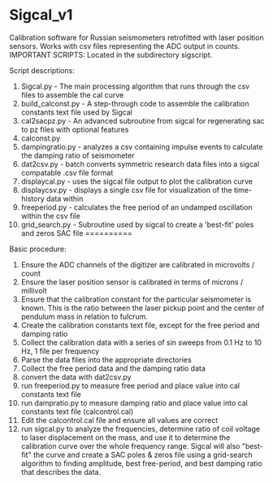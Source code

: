 Sigcal_v1
=========

Calibration software for Russian seismometers retrofitted with laser position sensors. 
Works with csv files representing the ADC output in counts.
IMPORTANT SCRIPTS: Located in the subdirectory sigscript.

Script descriptions:

1) Sigcal.py - The main processing algorithm that runs through the csv files to assemble the cal curve
2) build_calconst.py - A step-through code to assemble the calibration constants text file used by Sigcal
3) cal2sacpz.py - An advanced subroutine from sigcal for regenerating sac to pz files with optional features
4) calconst.py
5) dampingratio.py - analyzes a csv containing impulse events to calculate the damping ratio of seismometer
6) dat2csv.py - batch converts symmetric research data files into a sigcal compatable .csv file format
7) displaycal.py - uses the sigcal file output to plot the calibration curve
8) displaycsv.py - displays a single csv file for visualization of the time-history data within
9) freeperiod.py - calculates the free period of an undamped oscillation within the csv file
10) grid_search.py - Subroutine used by sigcal to create a 'best-fit' poles and zeros SAC file
==========

Basic procedure:
1) Ensure the ADC channels of the digitizer are calibrated in microvolts / count
2) Ensure the laser position sensor is calibrated in terms of microns / millivolt
3) Ensure that the calibration constant for the particular seismometer is known. 
   This is the ratio between the laser pickup point and the center of pendulum mass in relation to fulcrum.
4) Create the calibration constants text file, except for the free period and damping ratio
5) Collect the calibration data with a series of sin sweeps from 0.1 Hz to 10 Hz, 1 file per frequency
6) Parse the data files into the appropriate directories
7) Collect the free period data and the damping ratio data
8) convert the data with dat2csv.py
9) run freeperiod.py to measure free period and place value into cal constants text file
10) run dampratio.py to measure damping ratio and place value into cal constants text file (calcontrol.cal)
11) Edit the calcontrol.cal file and ensure all values are correct
12) run sigcal.py to analyze the frequencies, determine ratio of coil voltage to laser displacement on the mass,
    and use it to determine the calibration curve over the whole frequency range. Sigcal will also "best-fit" the
    curve and create a SAC poles & zeros file using a grid-search algorithm to finding amplitude, best free-period, and
    best damping ratio that describes the data.
